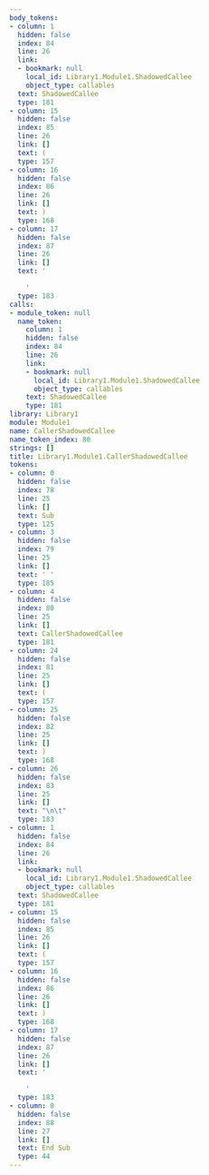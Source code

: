 ```yaml
---
body_tokens:
- column: 1
  hidden: false
  index: 84
  line: 26
  link:
  - bookmark: null
    local_id: Library1.Module1.ShadowedCallee
    object_type: callables
  text: ShadowedCallee
  type: 181
- column: 15
  hidden: false
  index: 85
  line: 26
  link: []
  text: (
  type: 157
- column: 16
  hidden: false
  index: 86
  line: 26
  link: []
  text: )
  type: 168
- column: 17
  hidden: false
  index: 87
  line: 26
  link: []
  text: '

    '
  type: 183
calls:
- module_token: null
  name_token:
    column: 1
    hidden: false
    index: 84
    line: 26
    link:
    - bookmark: null
      local_id: Library1.Module1.ShadowedCallee
      object_type: callables
    text: ShadowedCallee
    type: 181
library: Library1
module: Module1
name: CallerShadowedCallee
name_token_index: 80
strings: []
title: Library1.Module1.CallerShadowedCallee
tokens:
- column: 0
  hidden: false
  index: 78
  line: 25
  link: []
  text: Sub
  type: 125
- column: 3
  hidden: false
  index: 79
  line: 25
  link: []
  text: ' '
  type: 185
- column: 4
  hidden: false
  index: 80
  line: 25
  link: []
  text: CallerShadowedCallee
  type: 181
- column: 24
  hidden: false
  index: 81
  line: 25
  link: []
  text: (
  type: 157
- column: 25
  hidden: false
  index: 82
  line: 25
  link: []
  text: )
  type: 168
- column: 26
  hidden: false
  index: 83
  line: 25
  link: []
  text: "\n\t"
  type: 183
- column: 1
  hidden: false
  index: 84
  line: 26
  link:
  - bookmark: null
    local_id: Library1.Module1.ShadowedCallee
    object_type: callables
  text: ShadowedCallee
  type: 181
- column: 15
  hidden: false
  index: 85
  line: 26
  link: []
  text: (
  type: 157
- column: 16
  hidden: false
  index: 86
  line: 26
  link: []
  text: )
  type: 168
- column: 17
  hidden: false
  index: 87
  line: 26
  link: []
  text: '

    '
  type: 183
- column: 0
  hidden: false
  index: 88
  line: 27
  link: []
  text: End Sub
  type: 44
---
```

